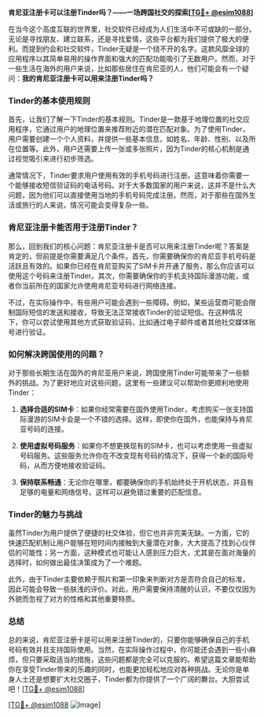 **肯尼亚注册卡可以注册Tinder吗？——一场跨国社交的探索[[TG💪+ @esim1088](https://t.me/s/esim1088)]**

在当今这个高度互联的世界里，社交软件已经成为人们生活中不可或缺的一部分。无论是寻找朋友、建立联系，还是寻找爱情，这些平台都为我们提供了极大的便利。而提到约会和社交软件，Tinder无疑是一个绕不开的名字。这款风靡全球的应用程序以其简单易用的操作界面和强大的匹配功能吸引了无数用户。然而，对于一些生活在海外的用户来说，比如那些居住在肯尼亚的人，他们可能会有一个疑问：**我的肯尼亚注册卡可以用来注册Tinder吗？**

### Tinder的基本使用规则

首先，让我们了解一下Tinder的基本规则。Tinder是一款基于地理位置的社交应用程序，它通过用户的地理位置来推荐附近的潜在匹配对象。为了使用Tinder，用户需要创建一个个人资料，并提供一些基本信息，如姓名、年龄、性别、以及所在位置等。此外，用户还需要上传一张或多张照片，因为Tinder的核心机制是通过视觉吸引来进行初步筛选。

通常情况下，Tinder要求用户使用有效的手机号码进行注册。这意味着你需要一个能够接收短信验证码的电话号码。对于大多数国家的用户来说，这并不是什么大问题，因为他们可以直接使用当地的手机号码完成注册。然而，对于那些在国外生活或旅行的人来说，情况可能会变得复杂一些。

### 肯尼亚注册卡能否用于注册Tinder？

那么，回到我们的核心问题：肯尼亚注册卡是否可以用来注册Tinder呢？答案是肯定的，但前提是你需要满足几个条件。首先，你需要确保你的肯尼亚手机号码是活跃且有效的。如果你已经在肯尼亚购买了SIM卡并开通了服务，那么你应该可以使用这个号码来注册Tinder。其次，你需要确保你的手机支持国际漫游功能，或者你当前所在的国家允许使用肯尼亚号码进行网络连接。

不过，在实际操作中，有些用户可能会遇到一些障碍。例如，某些运营商可能会限制国际短信的发送和接收，导致无法正常接收Tinder的验证短信。在这种情况下，你可以尝试使用其他方式获取验证码，比如通过电子邮件或者其他社交媒体账号进行验证。

### 如何解决跨国使用的问题？

对于那些长期生活在国外的肯尼亚用户来说，跨国使用Tinder可能带来了一些额外的挑战。为了更好地应对这些问题，这里有一些建议可以帮助你更顺利地使用Tinder：

1. **选择合适的SIM卡**：如果你经常需要在国外使用Tinder，考虑购买一张支持国际漫游的SIM卡会是一个不错的选择。这样，即使你在国外，也能保持与肯尼亚号码的连接。

2. **使用虚拟号码服务**：如果你不想更换现有的SIM卡，也可以考虑使用一些虚拟号码服务。这些服务允许你在不改变现有号码的情况下，获得一个新的国际号码，从而方便地接收验证码。

3. **保持联系畅通**：无论你在哪里，都要确保你的手机始终处于开机状态，并且有足够的电量和网络信号。这样可以避免错过重要的匹配信息。

### Tinder的魅力与挑战

虽然Tinder为用户提供了便捷的社交体验，但它也并非完美无缺。一方面，它的快速匹配机制让用户能够在短时间内接触到大量潜在对象，大大提高了找到心仪伴侣的可能性；另一方面，这种模式也可能让人感到压力巨大，尤其是在面对海量的选择时，如何做出最佳决策成为了一个难题。

此外，由于Tinder主要依赖于照片和第一印象来判断对方是否符合自己的标准，因此可能会导致一些肤浅的评价。对此，用户需要保持清醒的认识，不要仅仅因为外貌而忽视了对方的性格和其他重要特质。

### 总结

总的来说，肯尼亚注册卡是可以用来注册Tinder的，只要你能够确保自己的手机号码有效并且支持国际使用。当然，在实际操作过程中，你可能还会遇到一些小麻烦，但只要采取适当的措施，这些问题都是完全可以克服的。希望这篇文章能帮助你在享受Tinder带来的乐趣的同时，也能更加轻松地应对各种挑战。无论你是单身人士还是想要扩大社交圈子，Tinder都为你提供了一个广阔的舞台。大胆尝试吧！[[TG💪+ @esim1088](https://t.me/s/esim1088)]

[[TG💪+ @esim1088](https://t.me/s/esim1088) ![Image](https://i.postimg.cc/4NQfJmqS/Snipaste-2025-05-13-00-14-12.png)]